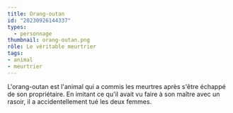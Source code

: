 ```yaml
---
title: Orang-outan
id: "20230926144337"
types:
  - personnage
thumbnail: orang-outan.png
rôle: Le véritable meurtrier
tags:
- animal
- meurtrier
---
```


L'orang-outan est l'animal qui a commis les meurtres après s'être échappé de son propriétaire. En imitant ce qu'il avait vu faire à son maître avec un rasoir, il a accidentellement tué les deux femmes.
